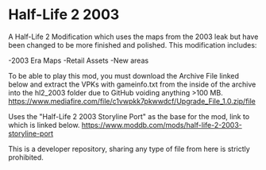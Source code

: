# Half-Life 2 2003

A Half-Life 2 Modification which uses the maps from the 2003 leak but have been changed to be more finished and polished.
This modification includes:

  -2003 Era Maps
  -Retail Assets
  -New areas


To be able to play this mod, you must download the Archive File linked below and extract the VPKs with gameinfo.txt from the inside of the archive into the hl2_2003 folder due to GitHub voiding anything >100 MB.
https://www.mediafire.com/file/c1vwpkk7pkwwdcf/Upgrade_File_1.0.zip/file

Uses the "Half-Life 2 2003 Storyline Port" as the base for the mod, link to which is linked below.
https://www.moddb.com/mods/half-life-2-2003-storyline-port

This is a developer repository, sharing any type of file from here is strictly prohibited.
